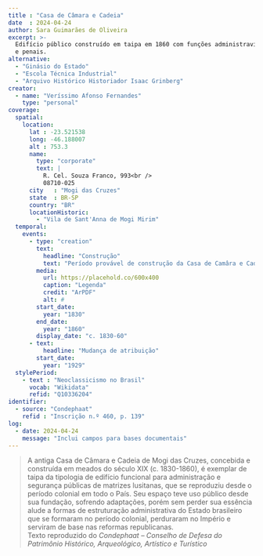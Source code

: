 ```yaml
---
title : "Casa de Câmara e Cadeia"
date  : 2024-04-24
author: Sara Guimarães de Oliveira
excerpt: >-
  Edifício público construído em taipa em 1860 com funções administravias
  e penais.
alternative:
  - "Ginásio do Estado"
  - "Escola Técnica Industrial" 
  - "Arquivo Histórico Historiador Isaac Grinberg"
creator:
  - name: "Veríssimo Afonso Fernandes"
    type: "personal"
coverage:
  spatial:
    location:
      lat : -23.521538  
      long: -46.188007
      alt : 753.3
      name:
        type: "corporate"
        text: |
          R. Cel. Souza Franco, 993<br />
          08710-025
      city   : "Mogi das Cruzes"
      state  : BR-SP
      country: "BR"
      locationHistoric:
        - "Vila de Sant'Anna de Mogi Mirim"
  temporal:
    events:
      - type: "creation"
        text:
          headline: "Construção"
          text: "Período provável de construção da Casa de Camâra e Cadeia de Mogi das Cruzes"
        media:
          url: https://placehold.co/600x400
          caption: "Legenda"
          credit: "ArPDF"
          alt: #
        start_date:
          year: "1830"
        end_date:
          year: "1860"
        display_date: "c. 1830-60"
      - text:
          headline: "Mudança de atribuição"
        start_date:
          year: "1929"
  stylePeriod:
    - text : "Neoclassicismo no Brasil"
      vocab: "Wikidata"
      refid: "Q10336204"
identifier:
  - source: "Condephaat"
    refid : "Inscrição n.º 460, p. 139"
log:
  - date: 2024-04-24
    message: "Inclui campos para bases documentais"
---
```


<blockquote>
A antiga Casa de Câmara e Cadeia de Mogi das Cruzes, concebida e
construída em meados do século XIX (c. 1830-1860), é exemplar de taipa
da tipologia de edifício funcional para administração e segurança
públicas de matrizes lusitanas, que se reproduziu desde o período
colonial em todo o País. Seu espaço teve uso público desde sua fundação,
sofrendo adaptações, porém sem perder sua essência alude a formas de
estruturação administrativa do Estado brasileiro que se formaram no
período colonial, perduraram no Império e serviram de base nas reformas
republicanas.

  <footer class="figure-caption">Texto reproduzido
  do <cite>Condephaat – Conselho de Defesa do Patrimônio Histórico,
  Arqueológico, Artístico e Turístico</cite></footer>
</blockquote>
